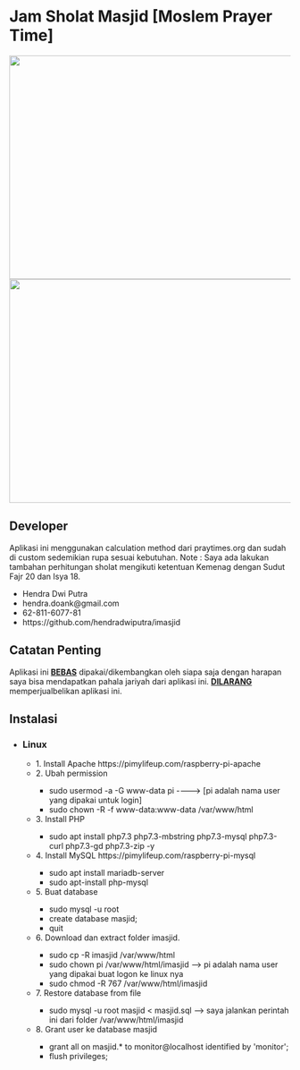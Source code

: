 <h1>Jam Sholat Masjid [Moslem Prayer Time]</h1>
<img src="https://github.com/hendradwiputra/imasjid/blob/1.0/assets/images/image1.jpg" height="400px" width="800px"><br>
<img src="https://github.com/hendradwiputra/imasjid/blob/1.0/assets/images/image2.jpg" height="400px" width="800px">
<h2>Developer</h2>
Aplikasi ini menggunakan calculation method dari praytimes.org dan sudah di custom sedemikian rupa sesuai kebutuhan. Note : Saya ada lakukan tambahan perhitungan sholat mengikuti ketentuan Kemenag dengan Sudut Fajr 20 dan Isya 18.
<ul>
<li> Hendra Dwi Putra</li>
<li> hendra.doank@gmail.com</li> 
<li> 62-811-6077-81</li>                  
<li> https://github.com/hendradwiputra/imasjid</li>
</ul>

<h2>Catatan Penting</h2>
<p>Aplikasi ini <strong><u>BEBAS</u></strong> dipakai/dikembangkan oleh siapa saja dengan harapan saya bisa mendapatkan pahala jariyah dari aplikasi ini. <strong><u>DILARANG</u></strong> memperjualbelikan aplikasi ini.

<h2>Instalasi</h2>
<ul>
  <li><h3>Linux</h3></li>
    <ul>
      <li>1. Install Apache https://pimylifeup.com/raspberry-pi-apache</li>
      <li>2. Ubah permission</li>
      <ul>
        <li>sudo usermod -a -G www-data pi ----> [pi adalah nama user yang dipakai untuk login]</li>
        <li>sudo chown -R -f www-data:www-data /var/www/html</li>
      </ul>
      <li>3. Install PHP</li>
      <ul>
        <li>sudo apt install php7.3 php7.3-mbstring php7.3-mysql php7.3-curl php7.3-gd php7.3-zip -y</li>
      </ul>
      <li>4. Install MySQL https://pimylifeup.com/raspberry-pi-mysql</li>
      <ul>
        <li>sudo apt install mariadb-server</li>
        <li>sudo apt-install php-mysql</li>
      </ul>
      <li>5. Buat database</li>
      <ul>
        <li>sudo mysql -u root</li>
        <li>create database masjid;</li>
        <li>quit</li>
      </ul>      
      <li>6. Download dan extract folder imasjid.</li>
        <ul>
          <li>sudo cp -R imasjid /var/www/html</li>
          <li>sudo chown pi /var/www/html/imasjid --> pi adalah nama user yang dipakai buat logon ke linux nya</li>
          <li>sudo chmod -R 767 /var/www/html/imasjid</li>
        </ul>
      </li>
      <li>7. Restore database from file</li>
        <ul>
          <li>sudo mysql -u root masjid < masjid.sql  --> saya jalankan perintah ini dari folder /var/www/html/imasjid</li>
        </ul>
      </li>
      <li>8. Grant user ke database masjid</li>
        <ul>
          <li>grant all on masjid.* to monitor@localhost identified by 'monitor';</li>
          <li>flush privileges;</li>
        </ul>
      </li>
    </ul>
</ul>
